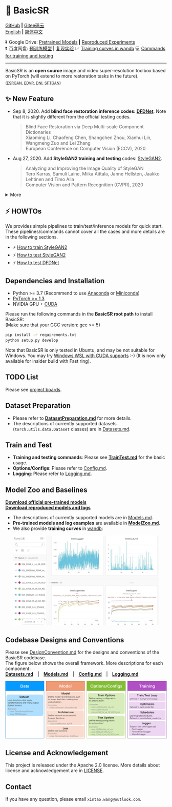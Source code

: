 # :rocket: BasicSR

[GitHub](https://github.com/xinntao/BasicSR) **|** [Gitee码云](https://gitee.com/xinntao/BasicSR) <br>
[English](README.md) **|** [简体中文](README_CN.md)

:arrow_double_down: Google Drive: [Pretrained Models](https://drive.google.com/drive/folders/15DgDtfaLASQ3iAPJEVHQF49g9msexECG?usp=sharing) **|** [Reproduced Experiments](https://drive.google.com/drive/folders/1XN4WXKJ53KQ0Cu0Yv-uCt8DZWq6uufaP?usp=sharing) <br>
:arrow_double_down: 百度网盘: [预训练模型](https://pan.baidu.com/s/1R6Nc4v3cl79XPAiK0Toe7g) **|** [复现实验](https://pan.baidu.com/s/1UElD6q8sVAgn_cxeBDOlvQ)
:chart_with_upwards_trend: [Training curves in wandb](https://app.wandb.ai/xintao/basicsr)
:computer: [Commands for training and testing](docs/TrainTest.md)

---

BasicSR is an **open source** image and video super-resolution toolbox based on PyTorch (will extend to more restoration tasks in the future).<br>
<sub>([ESRGAN](https://github.com/xinntao/ESRGAN), [EDVR](https://github.com/xinntao/EDVR), [DNI](https://github.com/xinntao/DNI), [SFTGAN](https://github.com/xinntao/SFTGAN))</sub>

## :sparkles: New Feature

- Sep 8, 2020. Add **blind face restoration inference codes: [DFDNet](https://github.com/csxmli2016/DFDNet)**. Note that it is slightly different from the official testing codes.
   > Blind Face Restoration via Deep Multi-scale Component Dictionaries <br>
   > Xiaoming Li, Chaofeng Chen, Shangchen Zhou, Xianhui Lin, Wangmeng Zuo and Lei Zhang <br>
   > European Conference on Computer Vision (ECCV), 2020
- Aug 27, 2020. Add **StyleGAN2 training and testing** codes: [StyleGAN2](https://github.com/rosinality/stylegan2-pytorch).
   > Analyzing and Improving the Image Quality of StyleGAN <br>
   > Tero Karras, Samuli Laine, Miika Aittala, Janne Hellsten, Jaakko Lehtinen and Timo Aila <br>
   > Computer Vision and Pattern Recognition (CVPR), 2020

<details>
  <summary>More</summary>
<ul>
  <li>Aug 19, 2020. A brand-new BasicSR v1.0.0 online.</li>
</ul>
</details>

## :zap: HOWTOs

We provides simple pipelines to train/test/inference models for quick start.
These pipelines/commands cannot cover all the cases and more details are in the following sections.

- :zap: [How to train StyleGAN2](docs/HOWTOs.md#How-to-train-StyleGAN2)
- :zap: [How to test StyleGAN2](docs/HOWTOs.md#How-to-test-StyleGAN2)
- :zap: [How to test DFDNet](docs/HOWTOs.md#How-to-test-DFDNet)

## Dependencies and Installation

- Python >= 3.7 (Recommend to use [Anaconda](https://www.anaconda.com/download/#linux) or [Miniconda](https://docs.conda.io/en/latest/miniconda.html))
- [PyTorch >= 1.3](https://pytorch.org/)
- NVIDIA GPU + [CUDA](https://developer.nvidia.com/cuda-downloads)

Please run the following commands in the **BasicSR root path** to install BasicSR:<br>
(Make sure that your GCC version: gcc >= 5)

```bash
pip install -r requirements.txt
python setup.py develop
```

Note that BasicSR is only tested in Ubuntu, and may be not suitable for Windows. You may try [Windows WSL with CUDA supports](https://docs.microsoft.com/en-us/windows/win32/direct3d12/gpu-cuda-in-wsl) :-) (It is now only available for insider build with Fast ring).

## TODO List

Please see [project boards](https://github.com/xinntao/BasicSR/projects).

## Dataset Preparation

- Please refer to **[DatasetPreparation.md](docs/DatasetPreparation.md)** for more details.
- The descriptions of currently supported datasets (`torch.utils.data.Dataset` classes) are in [Datasets.md](docs/Datasets.md).

## Train and Test

- **Training and testing commands**: Please see **[TrainTest.md](docs/TrainTest.md)** for the basic usage.
- **Options/Configs**: Please refer to [Config.md](docs/Config.md).
- **Logging**: Please refer to [Logging.md](docs/Logging.md).

## Model Zoo and Baselines

**[Download official pre-trained models](https://drive.google.com/drive/folders/15DgDtfaLASQ3iAPJEVHQF49g9msexECG?usp=sharing)**<br>
**[Download reproduced models and logs](https://drive.google.com/drive/folders/1XN4WXKJ53KQ0Cu0Yv-uCt8DZWq6uufaP?usp=sharing)**

- The descriptions of currently supported models are in [Models.md](docs/Models.md).
- **Pre-trained models and log examples** are available in **[ModelZoo.md](docs/ModelZoo.md)**.
- We also provide **training curves** in [wandb](https://app.wandb.ai/xintao/basicsr):

<p align="center">
<a href="https://app.wandb.ai/xintao/basicsr" target="_blank">
   <img src="./assets/wandb.jpg" height="280">
</a></p>

## Codebase Designs and Conventions

Please see [DesignConvention.md](docs/DesignConvention.md) for the designs and conventions of the BasicSR codebase.<br>
The figure below shows the overall framework. More descriptions for each component: <br>
**[Datasets.md](docs/Datasets.md)**&emsp;|&emsp;**[Models.md](docs/Models.md)**&emsp;|&emsp;**[Config.md](Config.md)**&emsp;|&emsp;**[Logging.md](docs/Logging.md)**

![overall_structure](./assets/overall_structure.png)

## License and Acknowledgement

This project is released under the Apache 2.0 license.
More details about license and acknowledgement are in [LICENSE](LICENSE/README.md).

## Contact

If you have any question, please email `xintao.wang@outlook.com`.
